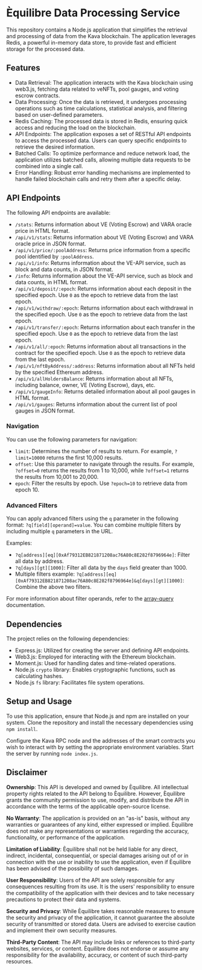 # Èquilibre Data Processing Service

This repository contains a Node.js application that simplifies the retrieval and processing of data from the Kava blockchain. The application leverages Redis, a powerful in-memory data store, to provide fast and efficient storage for the processed data.

## Features

  - Data Retrieval: The application interacts with the Kava blockchain using web3.js, fetching data related to veNFTs, pool gauges, and voting escrow contracts.
  - Data Processing: Once the data is retrieved, it undergoes processing operations such as time calculations, statistical analysis, and filtering based on user-defined parameters.
  - Redis Caching: The processed data is stored in Redis, ensuring quick access and reducing the load on the blockchain.
  - API Endpoints: The application exposes a set of RESTful API endpoints to access the processed data. Users can query specific endpoints to retrieve the desired information.
  - Batched Calls: To optimize performance and reduce network load, the application utilizes batched calls, allowing multiple data requests to be combined into a single call.
  - Error Handling: Robust error handling mechanisms are implemented to handle failed blockchain calls and retry them after a specific delay.
    

## API Endpoints

The following API endpoints are available:

- `/stats`: Returns information about VE (Voting Escrow) and VARA oracle price in HTML format.
- `/api/v1/stats`: Returns information about VE (Voting Escrow) and VARA oracle price in JSON format.
- `/api/v1/price/:poolAddress`: Returns price information from a specific pool identified by `:poolAddress`.
- `/api/v1/info`: Returns information about the VE-API service, such as block and data counts, in JSON format.
- `/info`: Returns information about the VE-API service, such as block and data counts, in HTML format.
- `/api/v1/deposit/:epoch`: Returns information about each deposit in the specified epoch. Use `0` as the epoch to retrieve data from the last epoch.
- `/api/v1/withdraw/:epoch`: Returns information about each withdrawal in the specified epoch. Use `0` as the epoch to retrieve data from the last epoch.
- `/api/v1/transfer/:epoch`: Returns information about each transfer in the specified epoch. Use `0` as the epoch to retrieve data from the last epoch.
- `/api/v1/all/:epoch`: Returns information about all transactions in the contract for the specified epoch. Use `0` as the epoch to retrieve data from the last epoch.
- `/api/v1/nftByAddress/:address`: Returns information about all NFTs held by the specified Ethereum address.
- `/api/v1/allHoldersBalance`: Returns information about all NFTs, including balance, owner, VE (Voting Escrow), days, etc.
- `/api/v1/gaugeInfo`: Returns detailed information about all pool gauges in HTML format.
- `/api/v1/gauges`: Returns information about the current list of pool gauges in JSON format.

### Navigation

You can use the following parameters for navigation:

- `limit`: Determines the number of results to return. For example, `?limit=10000` returns the first 10,000 results.
- `offset`: Use this parameter to navigate through the results. For example, `?offset=0` returns the results from 1 to 10,000, while `?offset=1` returns the results from 10,001 to 20,000.
- `epoch`: Filter the results by epoch. Use `?epoch=10` to retrieve data from epoch 10.

### Advanced Filters

You can apply advanced filters using the `q` parameter in the following format: `?q[field][operand]=value`. You can combine multiple filters by including multiple `q` parameters in the URL.

Examples:
- `?q[address][eq][0xAf79312EB821871208ac76A80c8E282f8796964e]`: Filter all data by address.
- `?q[days][gt][1000]`: Filter all data by the `days` field greater than 1000.
- Multiple filters example: `?q[address][eq][0xAf79312EB821871208ac76A80c8E282f8796964e]&q[days][gt][1000]`: Combine the above two filters.

For more information about filter operands, refer to the [array-query](https://github.com/jacwright/array-query) documentation.


## Dependencies

The project relies on the following dependencies:

- Express.js: Utilized for creating the server and defining API endpoints.
- Web3.js: Employed for interacting with the Ethereum blockchain.
- Moment.js: Used for handling dates and time-related operations.
- Node.js `crypto` library: Enables cryptographic functions, such as calculating hashes.
- Node.js `fs` library: Facilitates file system operations.

## Setup and Usage

To use this application, ensure that Node.js and npm are installed on your system. Clone the repository and install the necessary dependencies using `npm install`.

Configure the Kava RPC node and the addresses of the smart contracts you wish to interact with by setting the appropriate environment variables. Start the server by running `node index.js`.

## Disclaimer

**Ownership**: This API is developed and owned by Èquilibre. All intellectual property rights related to the API belong to Èquilibre. However, Èquilibre grants the community permission to use, modify, and distribute the API in accordance with the terms of the applicable open-source license.

**No Warranty**: The application is provided on an "as-is" basis, without any warranties or guarantees of any kind, either expressed or implied. Èquilibre does not make any representations or warranties regarding the accuracy, functionality, or performance of the application.

**Limitation of Liability**: Èquilibre shall not be held liable for any direct, indirect, incidental, consequential, or special damages arising out of or in connection with the use or inability to use the application, even if Èquilibre has been advised of the possibility of such damages.

**User Responsibility**: Users of the API are solely responsible for any consequences resulting from its use. It is the users' responsibility to ensure the compatibility of the application with their devices and to take necessary precautions to protect their data and systems.

**Security and Privacy**: While Èquilibre takes reasonable measures to ensure the security and privacy of the application, it cannot guarantee the absolute security of transmitted or stored data. Users are advised to exercise caution and implement their own security measures.

**Third-Party Content**: The API may include links or references to third-party websites, services, or content. Èquilibre does not endorse or assume any responsibility for the availability, accuracy, or content of such third-party resources.
